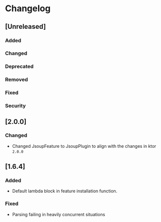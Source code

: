 <!-- SPDX-License-Identifier: MIT -->
# Changelog

## [Unreleased]

### Added

### Changed

### Deprecated

### Removed

### Fixed

### Security

## [2.0.0]

### Changed
- Changed JsoupFeature to JsoupPlugin to align with the changes in ktor `2.0.0`

## [1.6.4]

### Added
- Default lambda block in feature installation function.

### Fixed
- Parsing failing in heavily concurrent situations
